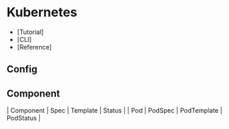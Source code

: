 # Kubernetes
- [Tutorial]
- [CLI]
- [Reference]

## Config

## Component
| Component | Spec | Template | Status |
| Pod | PodSpec | PodTemplate | PodStatus |
